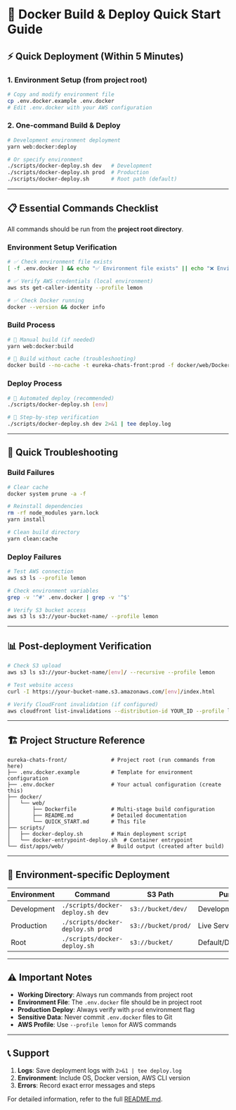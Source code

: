 # 🚀 Docker Build & Deploy Quick Start Guide

## ⚡ Quick Deployment (Within 5 Minutes)

### 1. Environment Setup (from project root)

```bash
# Copy and modify environment file
cp .env.docker.example .env.docker
# Edit .env.docker with your AWS configuration
```

### 2. One-command Build & Deploy

```bash
# Development environment deployment
yarn web:docker:deploy

# Or specify environment
./scripts/docker-deploy.sh dev   # Development
./scripts/docker-deploy.sh prod  # Production
./scripts/docker-deploy.sh       # Root path (default)
```

---

## 📋 Essential Commands Checklist

All commands should be run from the **project root directory**.

### Environment Setup Verification

```bash
# ✅ Check environment file exists
[ -f .env.docker ] && echo "✅ Environment file exists" || echo "❌ Environment file missing"

# ✅ Verify AWS credentials (local environment)
aws sts get-caller-identity --profile lemon

# ✅ Check Docker running
docker --version && docker info
```

### Build Process

```bash
# 🔨 Manual build (if needed)
yarn web:docker:build

# 🔨 Build without cache (troubleshooting)
docker build --no-cache -t eureka-chats-front:prod -f docker/web/Dockerfile .
```

### Deploy Process

```bash
# 🚀 Automated deploy (recommended)
./scripts/docker-deploy.sh [env]

# 🚀 Step-by-step verification
./scripts/docker-deploy.sh dev 2>&1 | tee deploy.log
```

---

## 🔧 Quick Troubleshooting

### Build Failures

```bash
# Clear cache
docker system prune -a -f

# Reinstall dependencies
rm -rf node_modules yarn.lock
yarn install

# Clean build directory
yarn clean:cache
```

### Deploy Failures

```bash
# Test AWS connection
aws s3 ls --profile lemon

# Check environment variables
grep -v '^#' .env.docker | grep -v '^$'

# Verify S3 bucket access
aws s3 ls s3://your-bucket-name/ --profile lemon
```

---

## 📊 Post-deployment Verification

```bash
# Check S3 upload
aws s3 ls s3://your-bucket-name/[env]/ --recursive --profile lemon

# Test website access
curl -I https://your-bucket-name.s3.amazonaws.com/[env]/index.html

# Verify CloudFront invalidation (if configured)
aws cloudfront list-invalidations --distribution-id YOUR_ID --profile lemon
```

---

## 🏗️ Project Structure Reference

```
eureka-chats-front/              # Project root (run commands from here)
├── .env.docker.example          # Template for environment configuration
├── .env.docker                  # Your actual configuration (create this)
├── docker/
│   └── web/
│       ├── Dockerfile           # Multi-stage build configuration
│       ├── README.md            # Detailed documentation
│       └── QUICK_START.md       # This file
├── scripts/
│   ├── docker-deploy.sh         # Main deployment script
│   └── docker-entrypoint-deploy.sh  # Container entrypoint
└── dist/apps/web/               # Build output (created after build)
```

---

## 🎯 Environment-specific Deployment

| Environment | Command                           | S3 Path             | Purpose             |
| ----------- | --------------------------------- | ------------------- | ------------------- |
| Development | `./scripts/docker-deploy.sh dev`  | `s3://bucket/dev/`  | Development/Testing |
| Production  | `./scripts/docker-deploy.sh prod` | `s3://bucket/prod/` | Live Service        |
| Root        | `./scripts/docker-deploy.sh`      | `s3://bucket/`      | Default/Demo        |

---

## ⚠️ Important Notes

-   **Working Directory**: Always run commands from project root
-   **Environment File**: The `.env.docker` file should be in project root
-   **Production Deploy**: Always verify with `prod` environment flag
-   **Sensitive Data**: Never commit `.env.docker` files to Git
-   **AWS Profile**: Use `--profile lemon` for AWS commands

---

## 📞 Support

1. **Logs**: Save deployment logs with `2>&1 | tee deploy.log`
2. **Environment**: Include OS, Docker version, AWS CLI version
3. **Errors**: Record exact error messages and steps

For detailed information, refer to the full [README.md](./README.md).
